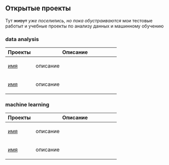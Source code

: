 ## Открытые проекты
Тут ~~живут~~ _уже поселились, но пока обустраиваются_ мои тестовые работыт и учебные проекты по анализу данных и машинному обучению

### data analysis

<table width="100%" valign="top">
<thead>

<tr>
<th width="25%">Проекты</th>
<th>Описание</th>
</tr>

</thead>
<tbody>
<tr>
<td>

[имя](./путь)

</td>
<td>

описание

</td>
</tr>

<tr>
<td>

[имя](./путь)

</td>
<td>

описание

</td>
</tr>



</td>
</tr>
</tbody>
</table>

### machine learning

<table width="100%" valign="top">
<thead>

<tr>
<th width="25%">Проекты</th>
<th>Описание</th>
</tr>

</thead>
<tbody>
<tr>
<td>

[имя](./путь)

</td>
<td>

описание

</td>
</tr>

<tr>
<td>

[имя](./путь)

</td>
<td>

описание

</td>
</tr>



</td>
</tr>
</tbody>
</table>

